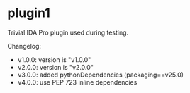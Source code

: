 # plugin1

Trivial IDA Pro plugin used during testing.

Changelog:
  - v1.0.0: version is "v1.0.0"
  - v2.0.0: version is "v2.0.0"
  - v3.0.0: added pythonDependencies (packaging==v25.0)
  - v4.0.0: use PEP 723 inline dependencies
